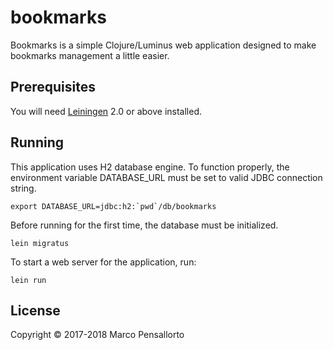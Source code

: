# bookmarks

Bookmarks is a simple Clojure/Luminus web application designed to make bookmarks
management a little easier.

## Prerequisites

You will need [Leiningen][1] 2.0 or above installed.

[1]: https://github.com/technomancy/leiningen

## Running

This application uses H2 database engine. To function properly,
the environment variable DATABASE_URL must be set to valid JDBC
connection string.

    export DATABASE_URL=jdbc:h2:`pwd`/db/bookmarks

Before running for the first time, the database must be initialized.

    lein migratus

To start a web server for the application, run:

    lein run 

## License

Copyright © 2017-2018 Marco Pensallorto
